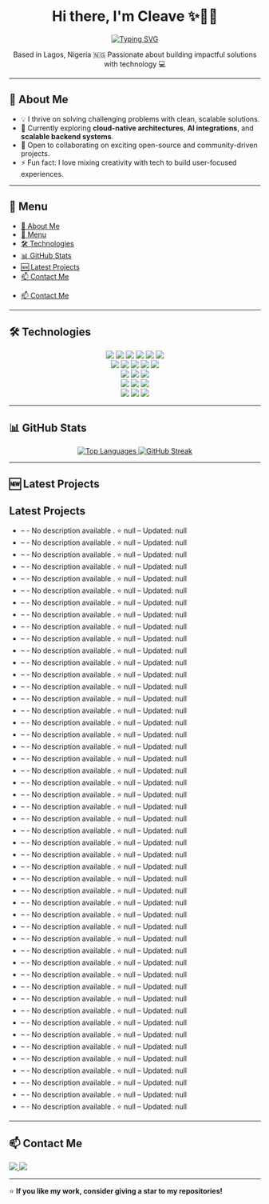 <h1 align="center">Hi there, I'm Cleave ✨👨‍💻</h1>
<p align="center">
  <a href="https://git.io/typing-svg">
    <img src="https://readme-typing-svg.herokuapp.com?font=Fira+Code&weight=500&size=24&duration=3000&pause=500&color=1572b6&center=true&vCenter=true&width=500&lines=Senior+Software+Engineer;Problem+Solver;Cloud+%26+Backend+Developer;FullStack+Developer;Lifelong+Learner;Open+Source+Contributor" alt="Typing SVG" />
  </a>
</p>
<p align="center">
  Based in Lagos, Nigeria 🇳🇬  
  Passionate about building impactful solutions with technology 💻  
</p>

---

## 🚀 About Me  
- 💡 I thrive on solving challenging problems with clean, scalable solutions.  
- 🌱 Currently exploring **cloud-native architectures**, **AI integrations**, and **scalable backend systems**.  
- 🤝 Open to collaborating on exciting open-source and community-driven projects.  
- ⚡ Fun fact: I love mixing creativity with tech to build user-focused experiences.

---

## 📂 Menu
- [🚀 About Me](#-about-me)
- [📂 Menu](#-menu)
- [🛠️ Technologies](#️-technologies)
- [📊 GitHub Stats](#-github-stats)
- [🆕 Latest Projects](#-latest-projects)
- [📫 Contact Me](#-contact-me)
<!-- - [⏳ Coding Activity (WakaTime)](#-coding-activity-wakatime) -->
- [📫 Contact Me](#-contact-me)

---

## 🛠️ Technologies  

<p align="center">
  <!-- Frontend -->
  <img src="https://img.shields.io/badge/HTML5-E34F26?style=for-the-badge&logo=html5&logoColor=white" />
  <img src="https://img.shields.io/badge/CSS3-1572b6?style=for-the-badge&logo=css3&logoColor=white" />
  <img src="https://img.shields.io/badge/JavaScript-F7DF1E?style=for-the-badge&logo=javascript&logoColor=black" />
  <img src="https://img.shields.io/badge/TypeScript-007ACC?style=for-the-badge&logo=typescript&logoColor=white" />
  <img src="https://img.shields.io/badge/React-61DBFB?style=for-the-badge&logo=react&logoColor=black" />
  <img src="https://img.shields.io/badge/Redux-593D88?style=for-the-badge&logo=redux&logoColor=white" />
  <br/>
  <!-- Backend -->
  <img src="https://img.shields.io/badge/Node.js-43853D?style=for-the-badge&logo=node.js&logoColor=white" />
  <img src="https://img.shields.io/badge/Python-3776AB?style=for-the-badge&logo=python&logoColor=white" />
  <img src="https://img.shields.io/badge/Go-00ADD8?style=for-the-badge&logo=go&logoColor=white" />
  <img src="https://img.shields.io/badge/PHP-777BB4?style=for-the-badge&logo=php&logoColor=white" />
  <img src="https://img.shields.io/badge/Docker-2496ED?style=for-the-badge&logo=docker&logoColor=white" />
  <br/>
  <!-- Databases -->
  <img src="https://img.shields.io/badge/MongoDB-4EA94B?style=for-the-badge&logo=mongodb&logoColor=white" />
  <img src="https://img.shields.io/badge/MySQL-00000F?style=for-the-badge&logo=mysql&logoColor=white" />
  <img src="https://img.shields.io/badge/PostgreSQL-316192?style=for-the-badge&logo=postgresql&logoColor=white" />
  <br/>
  <!-- Cloud -->
  <img src="https://img.shields.io/badge/Amazon_AWS-232F3E?style=for-the-badge&logo=amazon-aws&logoColor=white" />
  <img src="https://img.shields.io/badge/Google_Cloud-4285F4?style=for-the-badge&logo=google-cloud&logoColor=white" />
  <img src="https://img.shields.io/badge/Microsoft_Azure-0089D6?style=for-the-badge&logo=microsoft-azure&logoColor=white" />
  <br/>
  <!-- OS -->
  <img src="https://img.shields.io/badge/Ubuntu-E95420?style=for-the-badge&logo=ubuntu&logoColor=white" />
  <img src="https://img.shields.io/badge/Windows-0078D6?style=for-the-badge&logo=windows&logoColor=white" />
  <img src="https://img.shields.io/badge/macOS-000000?style=for-the-badge&logo=apple&logoColor=white" />
</p>

---

## 📊 GitHub Stats  

<p align="center">
  <!-- <a href="https://github.com/cleave3">
    <img src="https://github-readme-stats.vercel.app/api?username=cleave3&count_private=true&show_icons=true&theme=radical" alt="GitHub Stats" />
  </a> -->
  <!-- <br/> -->
  <a href="https://github.com/cleave3">
    <img src="https://github-readme-stats.vercel.app/api/top-langs/?username=cleave3&langs_count=8&layout=compact&theme=radical" alt="Top Languages" />
  </a>
  <!-- <br/> -->
  <a href="https://git.io/streak-stats">
    <img src="https://github-readme-streak-stats.herokuapp.com?user=cleave3&theme=one-dark-pro&date_format=M%20j%5B%2C%20Y%5D&mode=weekly" alt="GitHub Streak" />
  </a>
  <!-- <br/>
  <img src="https://github-profile-trophy.vercel.app/?username=cleave3&theme=radical&column=6" alt="Trophies" /> -->
</p>

<!-- --- -->

<!-- ## ⏳ Coding Activity (WakaTime)
<figure>
  <img src="https://wakatime.com/share/@44c51cf2-6fc8-499d-a944-988b44312088/00aa8dce-ad08-409e-84a2-9cd4d632fa96.svg"></img>
</figure> -->

---

## 🆕 Latest Projects  

<!-- LATEST-PROJECTS:START -->
##  Latest Projects
- **[](https://github.com/cleave3/)** – - No description available . ⭐ null – Updated: null
- **[](https://github.com/cleave3/)** – - No description available . ⭐ null – Updated: null
- **[](https://github.com/cleave3/)** – - No description available . ⭐ null – Updated: null
- **[](https://github.com/cleave3/)** – - No description available . ⭐ null – Updated: null
- **[](https://github.com/cleave3/)** – - No description available . ⭐ null – Updated: null
- **[](https://github.com/cleave3/)** – - No description available . ⭐ null – Updated: null
- **[](https://github.com/cleave3/)** – - No description available . ⭐ null – Updated: null
- **[](https://github.com/cleave3/)** – - No description available . ⭐ null – Updated: null
- **[](https://github.com/cleave3/)** – - No description available . ⭐ null – Updated: null
- **[](https://github.com/cleave3/)** – - No description available . ⭐ null – Updated: null
- **[](https://github.com/cleave3/)** – - No description available . ⭐ null – Updated: null
- **[](https://github.com/cleave3/)** – - No description available . ⭐ null – Updated: null
- **[](https://github.com/cleave3/)** – - No description available . ⭐ null – Updated: null
- **[](https://github.com/cleave3/)** – - No description available . ⭐ null – Updated: null
- **[](https://github.com/cleave3/)** – - No description available . ⭐ null – Updated: null
- **[](https://github.com/cleave3/)** – - No description available . ⭐ null – Updated: null
- **[](https://github.com/cleave3/)** – - No description available . ⭐ null – Updated: null
- **[](https://github.com/cleave3/)** – - No description available . ⭐ null – Updated: null
- **[](https://github.com/cleave3/)** – - No description available . ⭐ null – Updated: null
- **[](https://github.com/cleave3/)** – - No description available . ⭐ null – Updated: null
- **[](https://github.com/cleave3/)** – - No description available . ⭐ null – Updated: null
- **[](https://github.com/cleave3/)** – - No description available . ⭐ null – Updated: null
- **[](https://github.com/cleave3/)** – - No description available . ⭐ null – Updated: null
- **[](https://github.com/cleave3/)** – - No description available . ⭐ null – Updated: null
- **[](https://github.com/cleave3/)** – - No description available . ⭐ null – Updated: null
- **[](https://github.com/cleave3/)** – - No description available . ⭐ null – Updated: null
- **[](https://github.com/cleave3/)** – - No description available . ⭐ null – Updated: null
- **[](https://github.com/cleave3/)** – - No description available . ⭐ null – Updated: null
- **[](https://github.com/cleave3/)** – - No description available . ⭐ null – Updated: null
- **[](https://github.com/cleave3/)** – - No description available . ⭐ null – Updated: null
- **[](https://github.com/cleave3/)** – - No description available . ⭐ null – Updated: null
- **[](https://github.com/cleave3/)** – - No description available . ⭐ null – Updated: null
- **[](https://github.com/cleave3/)** – - No description available . ⭐ null – Updated: null
- **[](https://github.com/cleave3/)** – - No description available . ⭐ null – Updated: null
- **[](https://github.com/cleave3/)** – - No description available . ⭐ null – Updated: null
- **[](https://github.com/cleave3/)** – - No description available . ⭐ null – Updated: null
- **[](https://github.com/cleave3/)** – - No description available . ⭐ null – Updated: null
- **[](https://github.com/cleave3/)** – - No description available . ⭐ null – Updated: null
- **[](https://github.com/cleave3/)** – - No description available . ⭐ null – Updated: null
- **[](https://github.com/cleave3/)** – - No description available . ⭐ null – Updated: null
- **[](https://github.com/cleave3/)** – - No description available . ⭐ null – Updated: null
- **[](https://github.com/cleave3/)** – - No description available . ⭐ null – Updated: null
- **[](https://github.com/cleave3/)** – - No description available . ⭐ null – Updated: null
- **[](https://github.com/cleave3/)** – - No description available . ⭐ null – Updated: null
- **[](https://github.com/cleave3/)** – - No description available . ⭐ null – Updated: null
- **[](https://github.com/cleave3/)** – - No description available . ⭐ null – Updated: null
- **[](https://github.com/cleave3/)** – - No description available . ⭐ null – Updated: null
- **[](https://github.com/cleave3/)** – - No description available . ⭐ null – Updated: null
- **[](https://github.com/cleave3/)** – - No description available . ⭐ null – Updated: null
<!-- LATEST-PROJECTS:END -->

---

## 📫 Contact Me  

<p align="left">
  <a href="https://www.linkedin.com/in/cleave-owhiroro-113b57145/" target="_blank">
    <img src="https://img.shields.io/badge/linkedin-%230077B5.svg?&style=for-the-badge&logo=linkedin&logoColor=white" />
  </a>
  <a href="mailto:owhiroroeghele@gmail.com" target="_blank">
    <img src="https://img.shields.io/badge/mail-%23D14836.svg?&style=for-the-badge&logo=gmail&logoColor=white" />
  </a>
</p>

---
⭐ **If you like my work, consider giving a star to my repositories!**
